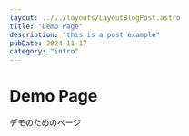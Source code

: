 ```yaml
---
layout: ../../layouts/LayoutBlogPost.astro
title: "Demo Page"
description: "this is a post example"
pubDate: 2024-11-17
category: "intro"
---
```


# Demo Page

デモのためのページ
